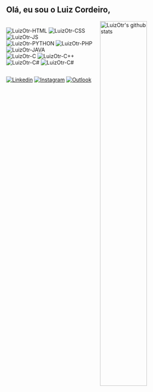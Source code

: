 ## Olá, eu sou o Luiz Cordeiro,

<p>
  <a href="https://beacons.ai/luizcordeiro">
    <img width="50%" align="right" alt="LuizOtr's github stats" src="https://github-readme-stats.vercel.app/api?username=LuizOtr&show_icons=true&theme=tokyonight&include_all_commits=true&count_private=true&bg_color=00000000"/>
  </a>
    
<div style="display: inline_block"><br>
  
  <img align="auto" alt="LuizOtr-HTML" src="https://img.shields.io/badge/HTML5-E34F26?style=for-the-badge&logo=html5&logoColor=white">
  <img align="auto" alt="LuizOtr-CSS" src="https://img.shields.io/badge/CSS3-1572B6?style=for-the-badge&logo=css3&logoColor=white">
  <img align="auto" alt="LuizOtr-JS" src="https://img.shields.io/badge/JavaScript-323330?style=for-the-badge&logo=javascript&logoColor=F7DF1E">
  <br/>
  <img align="auto" alt="LuizOtr-PYTHON" src="https://img.shields.io/badge/Python-14354C?style=for-the-badge&logo=python&logoColor=white">
  <img align="auto" alt="LuizOtr-PHP" src="https://img.shields.io/badge/PHP-777BB4?style=for-the-badge&logo=php&logoColor=white">
  <img align="auto" alt="LuizOtr-JAVA" src="https://img.shields.io/badge/Java-ED8B00?style=for-the-badge&logo=java&logoColor=white">
  <br/>
  <img align="auto" alt="LuizOtr-C" src="https://img.shields.io/badge/C-00599C?style=for-the-badge&logo=c&logoColor=white">
  <img align="auto" alt="LuizOtr-C++" src="https://img.shields.io/badge/C%2B%2B-00599C?style=for-the-badge&logo=c%2B%2B&logoColor=white">
  <img align="auto" alt="LuizOtr-C#" src="https://img.shields.io/badge/C%23-239120?style=for-the-badge&logo=c-sharp&logoColor=white">
  <img align="auto" alt="LuizOtr-C#" src="https://img.shields.io/badge/SAP-0FAAFF?style=for-the-badge&logo=sap&logoColor=white">
  
</div>
 
  ##

<div> 

[![Linkedin](https://img.shields.io/badge/LinkedIn-0077B5?style=for-the-badge&logo=linkedin&logoColor=white)](https://www.linkedin.com/in/luizcordeiro0/)
[![Instagram](https://img.shields.io/badge/Instagram-E4405F?style=for-the-badge&logo=instagram&logoColor=white)](https://www.instagram.com/wolfatomic.0xff/)
[![Outlook](https://img.shields.io/badge/Microsoft_Outlook-0078D4?style=for-the-badge&logo=microsoft-outlook&logoColor=white)](mailto:Luiz_cordeiro0@outlook.com)
  
</div>  
